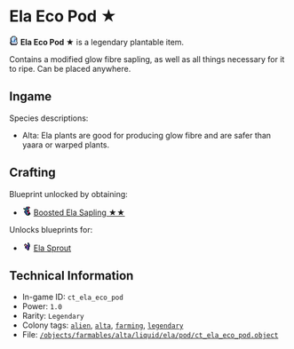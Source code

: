 # Ela Eco Pod ★

<img src="https://raw.githubusercontent.com/Ceterai/Enternia/main/objects/farmables/alta/liquid/ela/pod/icon.png" alt="Ela Eco Pod ★ icon" loading="lazy" height="16px" width="auto" /> **Ela Eco Pod ★** is a legendary plantable item.

Contains a modified glow fibre sapling, as well as all things necessary for it to ripe. Can be placed anywhere.

## Ingame

Species descriptions:

- Alta: Ela plants are good for producing glow fibre and are safer than yaara or warped plants.

## Crafting

Blueprint unlocked by obtaining:

- <img src="https://raw.githubusercontent.com/Ceterai/Enternia/main/objects/farmables/alta/liquid/ela/boosted/icon.png" alt="Boosted Ela Sapling ★★ icon" loading="lazy" height="16px" width="auto" /> [Boosted Ela Sapling ★★](https://ceterai.github.io/MyEnternia/Wiki/BoostedElaSapling)

Unlocks blueprints for:

- <img src="https://raw.githubusercontent.com/Ceterai/Enternia/main/objects/farmables/alta/liquid/ela/icon.png" alt="Ela Sprout icon" loading="lazy" height="16px" width="auto" /> [Ela Sprout](https://ceterai.github.io/MyEnternia/Wiki/ElaSprout)

## Technical Information

- In-game ID: `ct_ela_eco_pod`
- Power: `1.0`
- Rarity: `Legendary`
- Colony tags: [`alien`](https://ceterai.github.io/MyEnternia/Wiki/Tags/Alien), [`alta`](https://ceterai.github.io/MyEnternia/Wiki/Tags/Alta), [`farming`](https://ceterai.github.io/MyEnternia/Wiki/Tags/Farming), [`legendary`](https://ceterai.github.io/MyEnternia/Wiki/Tags/Legendary)
- File: [`/objects/farmables/alta/liquid/ela/pod/ct_ela_eco_pod.object`](https://github.com/Ceterai/Enternia/blob/main/objects/farmables/alta/liquid/ela/pod/ct_ela_eco_pod.object)
